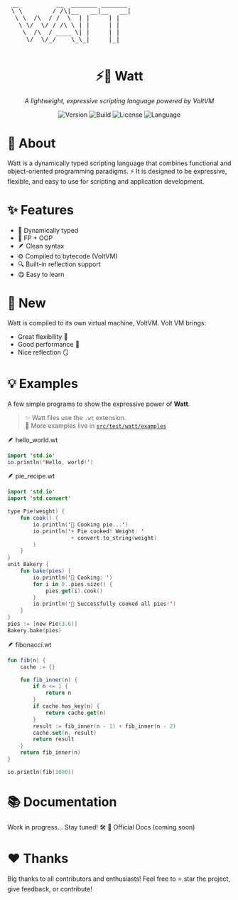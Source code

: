<p align="center">
  <pre>
 __          __  _______ _______ 
 \ \        / /\|__   __|__   __|
  \ \  /\  / /  \  | |     | |   
   \ \/  \/ / /\ \ | |     | |   
    \  /\  / ____ \| |     | |   
     \/  \/_/    \_\_|     |_|   
  </pre>
  <h1 align="center">⚡🍹 Watt</h1>
  <p align="center"><i>A lightweight, expressive scripting language powered by VoltVM</i></p>
</p>

<p align="center">
<img alt="Version" src="https://img.shields.io/badge/version-0.1.0-blue?style=flat-square" />
<img alt="Build" src="https://img.shields.io/badge/build-passing-brightgreen?style=flat-square" />
<img alt="License" src="https://img.shields.io/badge/license-MIT-yellow?style=flat-square" />
<img alt="Language" src="https://img.shields.io/badge/made_with-Watt-ff69b4?style=flat-square" />
</p>


# 🤔 About 
Watt is a dynamically typed scripting language that combines functional and object-oriented programming paradigms. ⚡
It is designed to be expressive, flexible, and easy to use for scripting and application development.

# ✨ Features

- 🔄 Dynamically typed
- 🧠 FP + OOP 
- 🪶 Clean syntax
- ⚙️ Compiled to bytecode (VoltVM)
- 🔍 Built-in reflection support
- 😋 Easy to learn

# 🚀 New 
Watt is compiled to its own virtual machine, VoltVM.
Volt VM brings:
- Great flexibility 🧩
- Good performance 🐇
- Nice reflection 🪞


# 💡 Examples

A few simple programs to show the expressive power of **Watt**.

> ✨ Watt files use the `.wt` extension.  
> 📂 More examples live in [`src/test/watt/examples`](src/test/watt/examples)

🪶 hello_world.wt
```kotlin
import 'std.io'
io.println('Hello, world!')
```

🪶 pie_recipe.wt
```kotlin
import 'std.io'
import 'std.convert'

type Pie(weight) {
    fun cook() {
        io.println('🥧 Cooking pie...')
        io.println('⚡ Pie cooked! Weight: '
                    + convert.to_string(weight)
        )
    }
}
unit Bakery {
    fun bake(pies) {
        io.println('🍪 Cooking: ')
        for i in 0..pies.size() {
            pies.get(i).cook()
        }
        io.println('🎉 Successfully cooked all pies!')
    }
}
pies := [new Pie(3.6)]
Bakery.bake(pies)
```

🪶 fibonacci.wt
```kotlin
fun fib(n) {
    cache := {}

    fun fib_inner(n) {
        if n <= 1 {
            return n
        }
        if cache.has_key(n) {
            return cache.get(n)
        }
        result := fib_inner(n - 1) + fib_inner(n - 2)
        cache.set(n, result)
        return result
    }
    return fib_inner(n)
}

io.println(fib(1000))
```

# 📚 Documentation
Work in progress... Stay tuned! 🛠️
📖 Official Docs (coming soon)

# ❤️ Thanks
Big thanks to all contributors and enthusiasts!
Feel free to ⭐️ star the project, give feedback, or contribute!